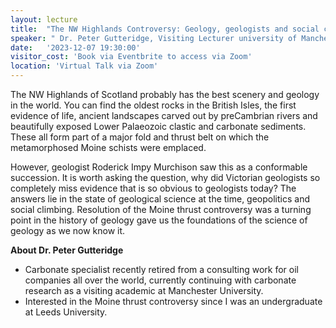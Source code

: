 ```yaml
---
layout: lecture
title:  "The NW Highlands Controversy: Geology, geologists and social climbing in Victorian times"
speaker: " Dr. Peter Gutteridge, Visiting Lecturer university of Manchester"
date:   '2023-12-07 19:30:00'
visitor_cost: 'Book via Eventbrite to access via Zoom'
location: 'Virtual Talk via Zoom'
---
```

The NW Highlands of Scotland probably has the best scenery and geology in the world. You can find the oldest rocks in the British Isles, the first evidence of life, ancient landscapes carved out by preCambrian rivers and beautifully exposed Lower Palaeozoic clastic and carbonate sediments. These all form part of a major fold and thrust belt on which the metamorphosed Moine schists were emplaced.

However, geologist Roderick Impy Murchison saw this as a conformable succession. It is worth asking the question, why did Victorian geologists so completely miss evidence that is so obvious to geologists today? The answers lie in the state of geological science at the time, geopolitics and social climbing. Resolution of the Moine thrust controversy was a turning point in the history of geology gave us the foundations of the science of geology as we now know it.

<strong>About Dr. Peter Gutteridge</strong>
* Carbonate specialist recently retired from a consulting work for oil companies all over the world, currently continuing with carbonate research as a visiting academic at Manchester University.
* Interested in the Moine thrust controversy since I was an undergraduate at Leeds University.
